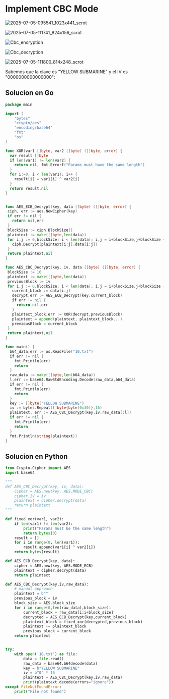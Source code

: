 # Implement CBC Mode

![2025-07-05-095541_1023x441_scrot](https://github.com/user-attachments/assets/16bcd87f-60cb-4a28-b065-cea6ba182cbc)

![2025-07-05-111741_824x156_scrot](https://github.com/user-attachments/assets/1a1b6d91-2aaf-4fd3-95d9-6d2a8cc75645)

![Cbc_encryption](https://github.com/user-attachments/assets/398a82c2-f64c-44eb-a2c0-e46efa3de29e)

![Cbc_decryption](https://github.com/user-attachments/assets/a568e466-8f82-4f2d-b7d5-fc5b609ba411)

![2025-07-05-111800_814x248_scrot](https://github.com/user-attachments/assets/afeeee14-9358-4897-86aa-43c25ed341f9)

Sabemos que la clave es "YELLOW SUBMARINE" y el IV es "0000000000000000":

## Solucion en Go
``` go
package main

import (
	"bytes"
	"crypto/aes"
	"encoding/base64"
	"fmt"
	"os"
)

func XOR(var1 []byte, var2 []byte) ([]byte, error) {
  var result []byte
  if len(var1) != len(var2) {
    return nil, fmt.Errorf("Params must have the same length")
  }
  for i:=0; i < len(var1); i++ {
    result[i] = var1[i] ^ var2[i]
  }
  return result,nil
}


func AES_ECB_Decrypt(key, data []byte) ([]byte, error) {
 ciph, err := aes.NewCipher(key)
 if err != nil {
   return nil,err
 }
 blockSize := ciph.BlockSize()
 plaintext := make([]byte,len(data))
 for i,j := 0,blockSize; i < len(data); i,j = i+blockSize,j+blockSize {
   ciph.Decrypt(plaintext[i:j],data[i:j])
 }
 return plaintext,nil
}

func AES_CBC_Decrypt(key, iv, data []byte) ([]byte, error) {
 blockSize := 16
 plaintext := make([]byte,len(data))
 previousBlock := iv
 for i,j := 0,blockSize; i < len(data); i,j = i+blockSize,j+blockSize {
   current_block := data[i:j]
   decrypt,err := AES_ECB_Decrypt(key,current_block)
   if err != nil {
     return nil,err
   }
   plaintext_block,err := XOR(decrypt,previousBlock)
   plaintext = append(plaintext, plaintext_block...)
   previousBlock = current_block
 }
 return plaintext,nil
}

func main() {
  b64_data,err := os.ReadFile("10.txt")
  if err != nil {
    fmt.Println(err)
    return
  }
  raw_data := make([]byte,len(b64_data))
  l,err := base64.RawStdEncoding.Decode(raw_data,b64_data)
  if err != nil {
    fmt.Println(err)
    return
  }
  key := []byte("YELLOW SUBMARINE")
  iv := bytes.Repeat([]byte{byte(0x30)},16)
  plaintext, err := AES_CBC_Decrypt(key,iv,raw_data[:l])
  if err != nil {
    fmt.Println(err)
    return
  }
  fmt.Println(string(plaintext))
}
```

## Solucion en Python
``` python
from Crypto.Cipher import AES
import base64

"""
def AES_CBC_Decrypt(key, iv, data):
    cipher = AES.new(key, AES.MODE_CBC)
    cipher.IV = iv
    plaintext = cipher.decrypt(data)
    return plaintext
"""

def fixed_xor(var1, var2):
    if len(var1) != len(var2):
        print("Params must be the same length")
        return bytes(0)
    result = []
    for i in range(0, len(var1)):
        result.append(var1[i] ^ var2[i])
    return bytes(result)

def AES_ECB_Decrypt(key, data):
    cipher = AES.new(key, AES.MODE_ECB)
    plaintext = cipher.decrypt(data)
    return plaintext

def AES_CBC_Decrypt(key,iv,raw_data):
    # manual approach
    plaintext = b""
    previous_block = iv
    block_size = AES.block_size
    for i in range(0,len(raw_data),block_size):
        current_block = raw_data[i:i+block_size]
        decrypted = AES_ECB_Decrypt(key,current_block)
        plaintext_block = fixed_xor(decrypted,previous_block)
        plaintext += plaintext_block
        previous_block = current_block
    return plaintext


try:
    with open('10.txt') as file:
        data = file.read()
        raw_data = base64.b64decode(data)
        key = b"YELLOW SUBMARINE"
        iv = b"0" * 16
        plaintext = AES_CBC_Decrypt(key,iv,raw_data)
        print(plaintext.decode(errors="ignore"))
except FileNotFoundError:
    print("File not found")
```

